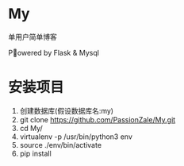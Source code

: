 # My
单用户简单博客

Powered by Flask &amp; Mysql

# 安装项目
1. 创建数据库(假设数据库名:my)
2. git clone https://github.com/PassionZale/My.git
3. cd My/
4. virtualenv -p /usr/bin/python3 env
5. source ./env/bin/activate
6. pip install


